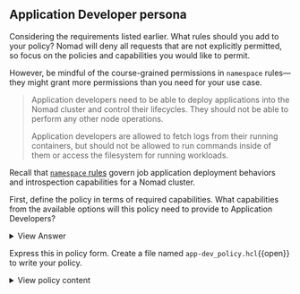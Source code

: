 ## Application Developer persona

Considering the requirements listed earlier. What rules should you add to your
policy? Nomad will deny all requests that are not explicitly permitted, so focus
on the policies and capabilities you would like to permit.

However, be mindful of the course-grained permissions in `namespace` rules—they
might grant more permissions than you need for your use case.

> Application developers need to be able to deploy applications into the
Nomad cluster and control their lifecycles. They should not be able to perform any
other node operations.
>
> Application developers are allowed to fetch logs from their running containers,
but should not be allowed to run commands inside of them or access the filesystem for running workloads.

Recall that [`namespace` rules] govern job application deployment behaviors
and introspection capabilities for a Nomad cluster.

First, define the policy in terms of required capabilities. What capabilities
from the available options will this policy need to provide to Application
Developers?

<details><summary>View Answer</summary>

<table>
  <thead>
    <tr><th>Capability</th><th>Desired</th></tr>
  </thead>
  <tbody>
    <tr><td><strong>deny</strong> - When multiple policies are associated with a token, deny will take precedence and prevent any capabilities. </td><td> N/A </td></tr>
    <tr><td><strong>list-jobs</strong> - Allows listing the jobs and seeing coarse grain status. </td><td> ✅ </td></tr>
    <tr><td><strong>read-job</strong> - Allows inspecting a job and seeing fine grain status. </td><td> ✅ </td></tr>
    <tr><td><strong>submit-job</strong> - Allows jobs to be submitted or modified. </td><td> ✅ </td></tr>
    <tr><td><strong>dispatch-job</strong> - Allows jobs to be dispatched. </td><td> ✅ </td></tr>
    <tr><td><strong>read-logs</strong> - Allows the logs associated with a job to be viewed. </td><td> ✅ </td></tr>
    <tr><td><strong>read-fs</strong> - Allows the filesystem of allocations associated to be viewed. </td><td> 🚫 </td></tr>
    <tr><td><strong>alloc-exec</strong> - Allows an operator to connect and run commands in running allocations. </td><td> 🚫 </td></tr>
    <tr><td><strong>alloc-node-exec</strong> - Allows an operator to connect and run commands in allocations running without filesystem isolation, for example, raw_exec jobs. </td><td> 🚫 </td></tr>
    <tr><td><strong>alloc-lifecycle</strong> - Allows an operator to stop individual allocations manually. </td><td> 🚫 </td></tr>
    <tr><td><strong>csi-register-plugin</strong> - Allows jobs to be submitted that register themselves as CSI plugins. </td><td> 🚫 </td></tr>
    <tr><td><strong>csi-write-volume</strong> - Allows CSI volumes to be registered or deregistered. </td><td> 🚫 </td></tr>
    <tr><td><strong>csi-read-volume</strong> - Allows inspecting a CSI volume and seeing fine grain status. </td><td> 🚫 </td></tr>
    <tr><td><strong>csi-list-volume</strong> - Allows listing CSI volumes and seeing coarse grain status. </td><td> 🚫 </td></tr>
    <tr><td><strong>csi-mount-volume</strong> - Allows jobs to be submitted that claim a CSI volume. </td><td> 🚫 </td></tr>
    <tr><td><strong>list-scaling-policies</strong> - Allows listing scaling policies. </td><td> 🚫 </td></tr>
    <tr><td><strong>read-scaling-policy</strong> - Allows inspecting a scaling policy. </td><td> 🚫 </td></tr>
    <tr><td><strong>read-job-scaling</strong> - Allows inspecting the current scaling of a job. </td><td> 🚫 </td></tr>
    <tr><td><strong>scale-job</strong> - Allows scaling a job up or down. </td><td> 🚫 </td></tr>
    <tr><td><strong>sentinel-override</strong> - Allows soft mandatory policies to be overridden. </td><td> 🚫 </td></tr>
  </tbody>
</table>
<br /><br />
Remember that the course-grained `policy` value of a namespace rule is a list of
capabilities.

<!-- markdownlint-disable no-inline-html -->
<table>
  <thead>
    <tr><th> Policy value </th><th> Capabilities </th></tr>
  </thead>
  <tbody>
    <tr><td><code>deny</code></td><td>deny </td></tr>
    <tr><td><code>read</code></td><td>list-jobs<br />read-job<br />csi-list-volume<br />csi-read-volume<br />list-scaling-policies<br />read-scaling-policy<br />read-job-scaling </td></tr>
    <tr><td><code>write</code></td><td>list-jobs<br />read-job<br />submit-job<br />dispatch-job<br />read-logs<br />read-fs<br />alloc-exec<br />alloc-lifecycle<br />csi-write-volume<br />csi-mount-volume<br />list-scaling-policies<br />read-scaling-policy<br />read-job-scaling<br />scale-job </td></tr>
    <tr><td><code>scale</code></td><td>list-scaling-policies<br />read-scaling-policy<br />read-job-scaling<br />scale-job</td></tr>
    <tr><td><code>list</code></td><td>(grants listing plugin metadata only) </td></tr>
  </tbody>
</table>
<!-- markdownlint-restore -->

</details>

Express this in policy form. Create a file named `app-dev_policy.hcl`{{open}} to write
your policy.

<details><summary>View policy content</summary>

<pre class="file" data-filename="app-dev_policy.hcl" data-target="replace">
namespace "default" {
  policy = "read"
  capabilities = ["submit-job","dispatch-job","read-logs"]
}
</pre>

Note that the namespace rule has `policy = "read"`. The **write** policy is not
suitable because it is overly permissive, granting "read-fs", "alloc-exec", and
"alloc-lifecycle".

</details>

[`namespace` rules]: https://learn.hashicorp.com/nomad/acls/policies#namespace-rules
